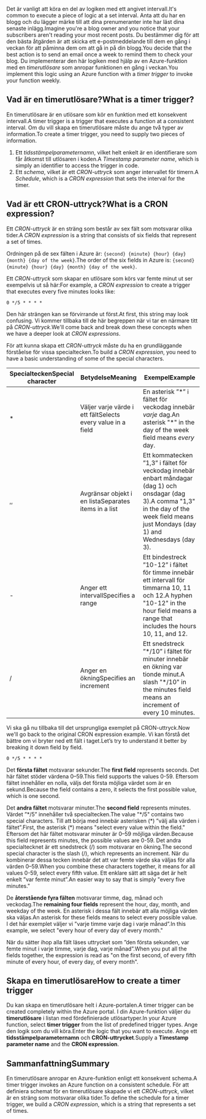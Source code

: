 <span data-ttu-id="58c85-101">Det är vanligt att köra en del av logiken med ett angivet intervall.</span><span class="sxs-lookup"><span data-stu-id="58c85-101">It's common to execute a piece of logic at a set interval.</span></span> <span data-ttu-id="58c85-102">Anta att du har en blogg och du lägger märke till att dina prenumeranter inte har läst dina senaste inlägg.</span><span class="sxs-lookup"><span data-stu-id="58c85-102">Imagine you're a blog owner and you notice that your subscribers aren't reading your most recent posts.</span></span> <span data-ttu-id="58c85-103">Du bestämmer dig för att den bästa åtgärden är att skicka ett e-postmeddelande till dem en gång i veckan för att påminna dem om att gå in på din blogg.</span><span class="sxs-lookup"><span data-stu-id="58c85-103">You decide that the best action is to send an email once a week to remind them to check your blog.</span></span> <span data-ttu-id="58c85-104">Du implementerar den här logiken med hjälp av en Azure-funktion med en _timerutlösare_ som anropar funktionen en gång i veckan.</span><span class="sxs-lookup"><span data-stu-id="58c85-104">You implement this logic using an Azure function with a _timer trigger_ to invoke your function weekly.</span></span>

## <a name="what-is-a-timer-trigger"></a><span data-ttu-id="58c85-105">Vad är en timerutlösare?</span><span class="sxs-lookup"><span data-stu-id="58c85-105">What is a timer trigger?</span></span>

<span data-ttu-id="58c85-106">En timerutlösare är en utlösare som kör en funktion med ett konsekvent intervall.</span><span class="sxs-lookup"><span data-stu-id="58c85-106">A timer trigger is a trigger that executes a function at a consistent interval.</span></span> <span data-ttu-id="58c85-107">Om du vill skapa en timerutlösare måste du ange två typer av information.</span><span class="sxs-lookup"><span data-stu-id="58c85-107">To create a timer trigger, you need to supply two pieces of information.</span></span> 

1. <span data-ttu-id="58c85-108">Ett *tidsstämpelparameternamn*, vilket helt enkelt är en identifierare som får åtkomst till utlösaren i koden.</span><span class="sxs-lookup"><span data-stu-id="58c85-108">A *Timestamp parameter name*, which is simply an identifier to access the trigger in code.</span></span> 
2. <span data-ttu-id="58c85-109">Ett *schema*, vilket är ett *CRON-uttryck* som anger intervallet för timern.</span><span class="sxs-lookup"><span data-stu-id="58c85-109">A *Schedule*, which is a *CRON expression* that sets the interval for the timer.</span></span>

## <a name="what-is-a-cron-expression"></a><span data-ttu-id="58c85-110">Vad är ett CRON-uttryck?</span><span class="sxs-lookup"><span data-stu-id="58c85-110">What is a CRON expression?</span></span>

<span data-ttu-id="58c85-111">Ett *CRON-uttryck* är en sträng som består av sex fält som motsvarar olika tider.</span><span class="sxs-lookup"><span data-stu-id="58c85-111">A *CRON expression* is a string that consists of six fields that represent a set of times.</span></span>

<span data-ttu-id="58c85-112">Ordningen på de sex fälten i Azure är: `{second} {minute} {hour} {day} {month} {day of the week}`.</span><span class="sxs-lookup"><span data-stu-id="58c85-112">The order of the six fields in Azure is: `{second} {minute} {hour} {day} {month} {day of the week}`.</span></span>

<span data-ttu-id="58c85-113">Ett *CRON-uttryck* som skapar en utlösare som körs var femte minut ut ser exempelvis ut så här:</span><span class="sxs-lookup"><span data-stu-id="58c85-113">For example, a *CRON expression* to create a trigger that executes every five minutes looks like:</span></span>

```
0 */5 * * * *
```

<span data-ttu-id="58c85-114">Den här strängen kan se förvirrande ut först.</span><span class="sxs-lookup"><span data-stu-id="58c85-114">At first, this string may look confusing.</span></span> <span data-ttu-id="58c85-115">Vi kommer tillbaka till de här begreppen när vi tar en närmare titt på *CRON-uttryck*.</span><span class="sxs-lookup"><span data-stu-id="58c85-115">We'll come back and break down these concepts when we have a deeper look at *CRON expressions*.</span></span>

<span data-ttu-id="58c85-116">För att kunna skapa ett *CRON-uttryck* måste du ha en grundläggande förståelse för vissa specialtecken.</span><span class="sxs-lookup"><span data-stu-id="58c85-116">To build a *CRON expression*, you need to have a basic understanding of some of the special characters.</span></span>

| <span data-ttu-id="58c85-117">Specialtecken</span><span class="sxs-lookup"><span data-stu-id="58c85-117">Special character</span></span> | <span data-ttu-id="58c85-118">Betydelse</span><span class="sxs-lookup"><span data-stu-id="58c85-118">Meaning</span></span> | <span data-ttu-id="58c85-119">Exempel</span><span class="sxs-lookup"><span data-stu-id="58c85-119">Example</span></span> |
| ------------- | ------------- | ------------- |
| *      | <span data-ttu-id="58c85-120">Väljer varje värde i ett fält</span><span class="sxs-lookup"><span data-stu-id="58c85-120">Selects every value in a field</span></span> | <span data-ttu-id="58c85-121">En asterisk ”\*” i fältet för veckodag innebär *varje* dag.</span><span class="sxs-lookup"><span data-stu-id="58c85-121">An asterisk "\*" in the day of the week field means *every* day.</span></span> |
| <span data-ttu-id="58c85-122">,</span><span class="sxs-lookup"><span data-stu-id="58c85-122">,</span></span>      | <span data-ttu-id="58c85-123">Avgränsar objekt i en lista</span><span class="sxs-lookup"><span data-stu-id="58c85-123">Separates items in a list</span></span> | <span data-ttu-id="58c85-124">Ett kommatecken ”1,3” i fältet för veckodag innebär enbart måndagar (dag 1) och onsdagar (dag 3).</span><span class="sxs-lookup"><span data-stu-id="58c85-124">A comma "1,3" in the day of the week field means just Mondays (day 1) and Wednesdays (day 3).</span></span> |
| -      | <span data-ttu-id="58c85-125">Anger ett intervall</span><span class="sxs-lookup"><span data-stu-id="58c85-125">Specifies a range</span></span> | <span data-ttu-id="58c85-126">Ett bindestreck ”10-12” i fältet för timme innebär ett intervall för timmarna 10, 11 och 12.</span><span class="sxs-lookup"><span data-stu-id="58c85-126">A hyphen "10-12" in the hour field means a range that includes the hours 10, 11, and 12.</span></span> |
| /      | <span data-ttu-id="58c85-127">Anger en ökning</span><span class="sxs-lookup"><span data-stu-id="58c85-127">Specifies an increment</span></span> | <span data-ttu-id="58c85-128">Ett snedstreck ”\*/10” i fältet för minuter innebär en ökning var tionde minut.</span><span class="sxs-lookup"><span data-stu-id="58c85-128">A slash "\*/10" in the minutes field means an increment of every 10 minutes.</span></span> |

<span data-ttu-id="58c85-129">Vi ska gå nu tillbaka till det ursprungliga exemplet på CRON-uttryck.</span><span class="sxs-lookup"><span data-stu-id="58c85-129">Now we'll go back to the original CRON expression example.</span></span> <span data-ttu-id="58c85-130">Vi kan förstå det bättre om vi bryter ned ett fält i taget.</span><span class="sxs-lookup"><span data-stu-id="58c85-130">Let’s try to understand it better by breaking it down field by field.</span></span>

```
0 */5 * * * *
```

<span data-ttu-id="58c85-131">Det **första fältet** motsvarar sekunder.</span><span class="sxs-lookup"><span data-stu-id="58c85-131">The **first field** represents seconds.</span></span> <span data-ttu-id="58c85-132">Det här fältet stöder värdena 0–59.</span><span class="sxs-lookup"><span data-stu-id="58c85-132">This field supports the values 0-59.</span></span> <span data-ttu-id="58c85-133">Eftersom fältet innehåller en nolla, väljs det första möjliga värdet som är en sekund.</span><span class="sxs-lookup"><span data-stu-id="58c85-133">Because the field contains a zero, it selects the first possible value, which is one second.</span></span>

<span data-ttu-id="58c85-134">Det **andra fältet** motsvarar minuter.</span><span class="sxs-lookup"><span data-stu-id="58c85-134">The **second field** represents minutes.</span></span> <span data-ttu-id="58c85-135">Värdet ”\*/5” innehåller två specialtecken.</span><span class="sxs-lookup"><span data-stu-id="58c85-135">The value "\*/5" contains two special characters.</span></span> <span data-ttu-id="58c85-136">Till att börja med innebär asterisken (\*) ”välj alla värden i fältet”.</span><span class="sxs-lookup"><span data-stu-id="58c85-136">First, the asterisk (\*) means "select every value within the field."</span></span> <span data-ttu-id="58c85-137">Eftersom det här fältet motsvarar minuter är 0–59 möjliga värden.</span><span class="sxs-lookup"><span data-stu-id="58c85-137">Because this field represents minutes, the possible values are 0-59.</span></span> <span data-ttu-id="58c85-138">Det andra specialtecknet är ett snedstreck (/) som motsvarar en ökning.</span><span class="sxs-lookup"><span data-stu-id="58c85-138">The second special character is the slash (/), which represents an increment.</span></span> <span data-ttu-id="58c85-139">När du kombinerar dessa tecken innebär det att var femte värde ska väljas för alla värden 0–59.</span><span class="sxs-lookup"><span data-stu-id="58c85-139">When you combine these characters together, it means for all values 0-59, select every fifth value.</span></span> <span data-ttu-id="58c85-140">Ett enklare sätt att säga det är helt enkelt ”var femte minut”.</span><span class="sxs-lookup"><span data-stu-id="58c85-140">An easier way to say that is simply "every five minutes."</span></span>

<span data-ttu-id="58c85-141">De **återstående fyra fälten** motsvarar timme, dag, månad och veckodag.</span><span class="sxs-lookup"><span data-stu-id="58c85-141">The **remaining four fields** represent the hour, day, month, and weekday of the week.</span></span> <span data-ttu-id="58c85-142">En asterisk i dessa fält innebär att alla möjliga värden ska väljas.</span><span class="sxs-lookup"><span data-stu-id="58c85-142">An asterisk for these fields means to select every possible value.</span></span> <span data-ttu-id="58c85-143">I det här exemplet väljer vi ”varje timme varje dag i varje månad”.</span><span class="sxs-lookup"><span data-stu-id="58c85-143">In this example, we select "every hour of every day of every month."</span></span>

<span data-ttu-id="58c85-144">När du sätter ihop alla fält läses uttrycket som ”den första sekunden, var femte minut i varje timme, varje dag, varje månad”.</span><span class="sxs-lookup"><span data-stu-id="58c85-144">When you put all the fields together, the expression is read as "on the first second, of every fifth minute of every hour, of every day, of every month".</span></span>

## <a name="how-to-create-a-timer-trigger"></a><span data-ttu-id="58c85-145">Skapa en timerutlösare</span><span class="sxs-lookup"><span data-stu-id="58c85-145">How to create a timer trigger</span></span>

<span data-ttu-id="58c85-146">Du kan skapa en timerutlösare helt i Azure-portalen.</span><span class="sxs-lookup"><span data-stu-id="58c85-146">A timer trigger can be created completely within the Azure portal.</span></span> <span data-ttu-id="58c85-147">I din Azure-funktion väljer du **timerutlösare** i listan med fördefinierade utlösartyper.</span><span class="sxs-lookup"><span data-stu-id="58c85-147">In your Azure function, select **timer trigger** from the list of predefined trigger types.</span></span> <span data-ttu-id="58c85-148">Ange den logik som du vill köra.</span><span class="sxs-lookup"><span data-stu-id="58c85-148">Enter the logic that you want to execute.</span></span> <span data-ttu-id="58c85-149">Ange ett **tidsstämpelparameternamn** och **CRON-uttrycket**.</span><span class="sxs-lookup"><span data-stu-id="58c85-149">Supply a **Timestamp parameter name** and the **CRON expression**.</span></span>

## <a name="summary"></a><span data-ttu-id="58c85-150">Sammanfattning</span><span class="sxs-lookup"><span data-stu-id="58c85-150">Summary</span></span>

<span data-ttu-id="58c85-151">En timerutlösare anropar en Azure-funktion enligt ett konsekvent schema.</span><span class="sxs-lookup"><span data-stu-id="58c85-151">A timer trigger invokes an Azure function on a consistent schedule.</span></span> <span data-ttu-id="58c85-152">För att definiera schemat för en timerutlösare skapade vi ett *CRON-uttryck*, vilket är en sträng som motsvarar olika tider.</span><span class="sxs-lookup"><span data-stu-id="58c85-152">To define the schedule for a timer trigger, we build a *CRON expression*, which is a string that represents a set of times.</span></span>

